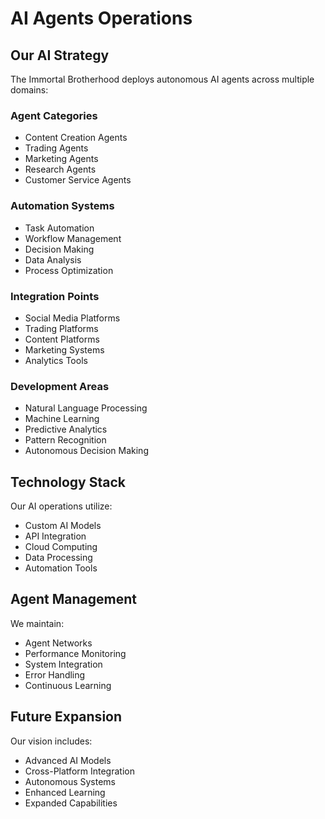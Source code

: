 # AI Agents Operations

## Our AI Strategy

The Immortal Brotherhood deploys autonomous AI agents across multiple domains:

### Agent Categories
- Content Creation Agents
- Trading Agents
- Marketing Agents
- Research Agents
- Customer Service Agents

### Automation Systems
- Task Automation
- Workflow Management
- Decision Making
- Data Analysis
- Process Optimization

### Integration Points
- Social Media Platforms
- Trading Platforms
- Content Platforms
- Marketing Systems
- Analytics Tools

### Development Areas
- Natural Language Processing
- Machine Learning
- Predictive Analytics
- Pattern Recognition
- Autonomous Decision Making

## Technology Stack

Our AI operations utilize:
- Custom AI Models
- API Integration
- Cloud Computing
- Data Processing
- Automation Tools

## Agent Management

We maintain:
- Agent Networks
- Performance Monitoring
- System Integration
- Error Handling
- Continuous Learning

## Future Expansion

Our vision includes:
- Advanced AI Models
- Cross-Platform Integration
- Autonomous Systems
- Enhanced Learning
- Expanded Capabilities

